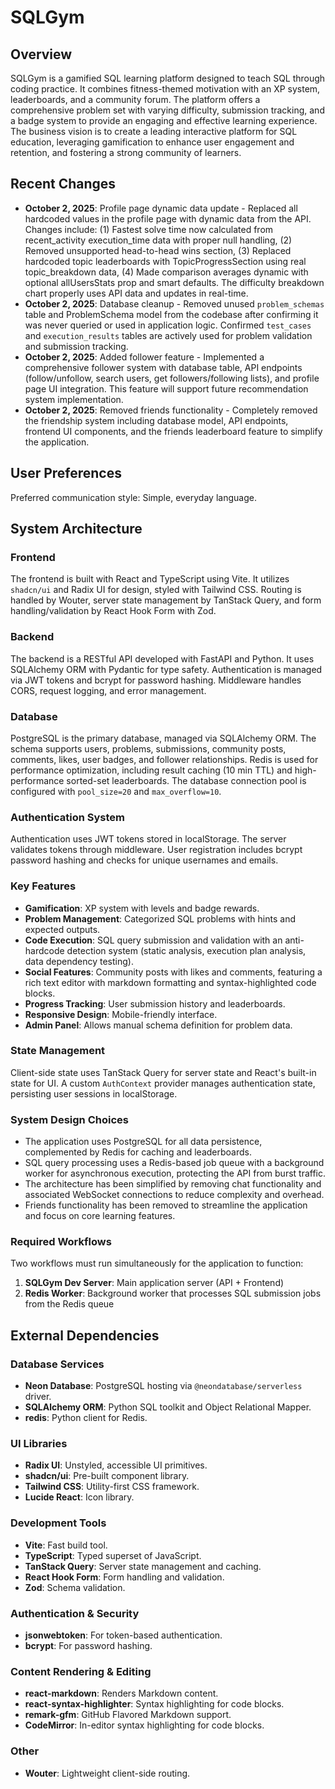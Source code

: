 # SQLGym

## Overview
SQLGym is a gamified SQL learning platform designed to teach SQL through coding practice. It combines fitness-themed motivation with an XP system, leaderboards, and a community forum. The platform offers a comprehensive problem set with varying difficulty, submission tracking, and a badge system to provide an engaging and effective learning experience. The business vision is to create a leading interactive platform for SQL education, leveraging gamification to enhance user engagement and retention, and fostering a strong community of learners.

## Recent Changes
- **October 2, 2025**: Profile page dynamic data update - Replaced all hardcoded values in the profile page with dynamic data from the API. Changes include: (1) Fastest solve time now calculated from recent_activity execution_time data with proper null handling, (2) Removed unsupported head-to-head wins section, (3) Replaced hardcoded topic leaderboards with TopicProgressSection using real topic_breakdown data, (4) Made comparison averages dynamic with optional allUsersStats prop and smart defaults. The difficulty breakdown chart properly uses API data and updates in real-time.
- **October 2, 2025**: Database cleanup - Removed unused `problem_schemas` table and ProblemSchema model from the codebase after confirming it was never queried or used in application logic. Confirmed `test_cases` and `execution_results` tables are actively used for problem validation and submission tracking.
- **October 2, 2025**: Added follower feature - Implemented a comprehensive follower system with database table, API endpoints (follow/unfollow, search users, get followers/following lists), and profile page UI integration. This feature will support future recommendation system implementation.
- **October 2, 2025**: Removed friends functionality - Completely removed the friendship system including database model, API endpoints, frontend UI components, and the friends leaderboard feature to simplify the application.

## User Preferences
Preferred communication style: Simple, everyday language.

## System Architecture
### Frontend
The frontend is built with React and TypeScript using Vite. It utilizes `shadcn/ui` and Radix UI for design, styled with Tailwind CSS. Routing is handled by Wouter, server state management by TanStack Query, and form handling/validation by React Hook Form with Zod.

### Backend
The backend is a RESTful API developed with FastAPI and Python. It uses SQLAlchemy ORM with Pydantic for type safety. Authentication is managed via JWT tokens and bcrypt for password hashing. Middleware handles CORS, request logging, and error management.

### Database
PostgreSQL is the primary database, managed via SQLAlchemy ORM. The schema supports users, problems, submissions, community posts, comments, likes, user badges, and follower relationships. Redis is used for performance optimization, including result caching (10 min TTL) and high-performance sorted-set leaderboards. The database connection pool is configured with `pool_size=20` and `max_overflow=10`.

### Authentication System
Authentication uses JWT tokens stored in localStorage. The server validates tokens through middleware. User registration includes bcrypt password hashing and checks for unique usernames and emails.

### Key Features
-   **Gamification**: XP system with levels and badge rewards.
-   **Problem Management**: Categorized SQL problems with hints and expected outputs.
-   **Code Execution**: SQL query submission and validation with an anti-hardcode detection system (static analysis, execution plan analysis, data dependency testing).
-   **Social Features**: Community posts with likes and comments, featuring a rich text editor with markdown formatting and syntax-highlighted code blocks.
-   **Progress Tracking**: User submission history and leaderboards.
-   **Responsive Design**: Mobile-friendly interface.
-   **Admin Panel**: Allows manual schema definition for problem data.

### State Management
Client-side state uses TanStack Query for server state and React's built-in state for UI. A custom `AuthContext` provider manages authentication state, persisting user sessions in localStorage.

### System Design Choices
-   The application uses PostgreSQL for all data persistence, complemented by Redis for caching and leaderboards.
-   SQL query processing uses a Redis-based job queue with a background worker for asynchronous execution, protecting the API from burst traffic.
-   The architecture has been simplified by removing chat functionality and associated WebSocket connections to reduce complexity and overhead.
-   Friends functionality has been removed to streamline the application and focus on core learning features.

### Required Workflows
Two workflows must run simultaneously for the application to function:
1. **SQLGym Dev Server**: Main application server (API + Frontend)
2. **Redis Worker**: Background worker that processes SQL submission jobs from the Redis queue

## External Dependencies
### Database Services
-   **Neon Database**: PostgreSQL hosting via `@neondatabase/serverless` driver.
-   **SQLAlchemy ORM**: Python SQL toolkit and Object Relational Mapper.
-   **redis**: Python client for Redis.

### UI Libraries
-   **Radix UI**: Unstyled, accessible UI primitives.
-   **shadcn/ui**: Pre-built component library.
-   **Tailwind CSS**: Utility-first CSS framework.
-   **Lucide React**: Icon library.

### Development Tools
-   **Vite**: Fast build tool.
-   **TypeScript**: Typed superset of JavaScript.
-   **TanStack Query**: Server state management and caching.
-   **React Hook Form**: Form handling and validation.
-   **Zod**: Schema validation.

### Authentication & Security
-   **jsonwebtoken**: For token-based authentication.
-   **bcrypt**: For password hashing.

### Content Rendering & Editing
-   **react-markdown**: Renders Markdown content.
-   **react-syntax-highlighter**: Syntax highlighting for code blocks.
-   **remark-gfm**: GitHub Flavored Markdown support.
-   **CodeMirror**: In-editor syntax highlighting for code blocks.

### Other
-   **Wouter**: Lightweight client-side routing.